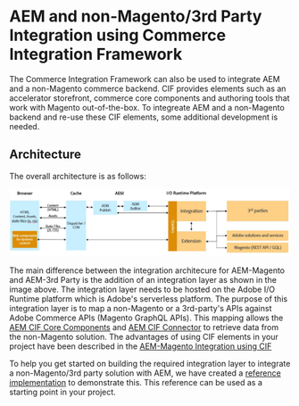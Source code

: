 # AEM and non-Magento/3rd Party Integration using Commerce Integration Framework

The Commerce Integration Framework can also be used to integrate AEM and a non-Magento commerce backend. CIF provides elements such as an accelerator storefront, commerce core components and authoring tools that work with Magento out-of-the-box. To integreate AEM and a non-Magento backend and re-use these CIF elements, some additional development is needed. 

## Architecture

The overall architecture is as follows:

![AEM non-Magento/3rd Party Architecture Overview](images/AEM_nonMagento_Architecture.JPG)

The main difference between the integration architecure for AEM-Magento and AEM-3rd Party is the addition of an integration layer as shown in the image above. The integration layer needs to be hosted on the Adobe I/O Runtime platform which is Adobe's serverless platform. The purpose of this integration layer is to map a non-Magento or a 3rd-party's APIs against Adobe Commerce APIs (Magento GraphQL APIs). This mapping allows the [AEM CIF Core Components](https://github.com/adobe/aem-core-cif-components) and [AEM CIF Connector](https://github.com/adobe/commerce-cif-connector) to retrieve data from the non-Magento solution. The advantages of using CIF elements in your project have been described in the [AEM-Magento Integration using CIF](integrations/02-AEM-Magento.md) 

To help you get started on building the required integration layer to integrate a non-Magento/3rd party solution with AEM, we have created a [reference implementation](https://github.com/adobe/commerce-cif-graphql-integration-reference) to demonstrate this. This reference can be used as a starting point in your project.
